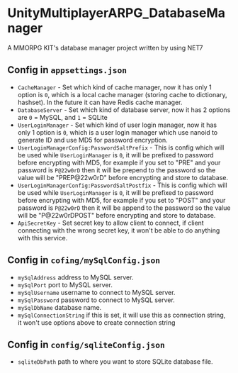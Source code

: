 # UnityMultiplayerARPG_DatabaseManager

A MMORPG KIT's database manager project written by using NET7

## Config in `appsettings.json`

- `CacheManager` - Set which kind of cache manager, now it has only 1 option is `0`, which is a local cache manager (storing cache to dictionary, hashset). In the future it can have Redis cache manager.
- `DatabaseServer` - Set which kind of database server, now it has 2 options are `0` = MySQL, and `1` = SQLite
- `UserLoginManager` - Set which kind of user login manager, now it has only 1 option is `0`, which is a user login manager which use nanoid to generate ID and use MD5 for password encryption.
- `UserLoginManagerConfig:PasswordSaltPrefix` - This is config which will be used while `UserLoginManager` is `0`, it will be prefixed to password before encrypting with MD5, for example if you set to "PRE" and your password is `P@22w0rD` then it will be prepend to the password so the value will be "PREP@22w0rD" before encrypting and store to database.
- `UserLoginManagerConfig:PasswordSaltPostfix` - This is config which will be used while `UserLoginManager` is `0`, it will be prefixed to password before encrypting with MD5, for example if you set to "POST" and your password is `P@22w0rD` then it will be append to the password so the value will be "P@22w0rDPOST" before encrypting and store to database.
- `ApiSecretKey` - Set secret key to allow client to connect, if client connecting with the wrong secret key, it won't be able to do anything with this service.

## Config in `cofing/mySqlConfig.json`

- `mySqlAddress` address to MySQL server.
- `mySqlPort` port to MySQL server.
- `mySqlUsername` username to connect to MySQL server.
- `mySqlPassword` password to connect to MySQL server.
- `mySqlDbName` database name.
- `mySqlConnectionString` if this is set, it will use this as connection string, it won't use options above to create connection string

## Config in `config/sqliteConfig.json`

- `sqliteDbPath` path to where you want to store SQLite database file.

